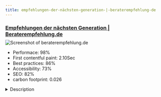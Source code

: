 ```yaml
---
title: empfehlungen-der-nächsten-generation-|-beraterempfehlung-de
---
```


<div style="height: 3rem">
  <a href="https://www.beraterempfehlung.de"><h3>Empfehlungen der nächsten Generation | Beraterempfehlung.de</h3></a>
</div>
<img loading="lazy" src="/images/thumbs/beraterempfehlung.de.jpg" alt="Screenshot of beraterempfehlung.de" />
<ul>
  <li>Performace: 98%</li>
  <li>
    First contentful paint:
    2.10Sec
  </li>
  <li>Best practices: 86%</li>
  <li>Accessibility: 73%</li>
  <li>SEO: 82%</li>
  <li>carbon footprint: 0.026</li>
</ul>
<details>
  <summary>Description</summary>
  <p>The new online directory https://www.beraterempfehlung.de built with Joomla! Every consultant   could register and submit his own consultant profile. The basic profile is for free, but the User has the possibility to get more features if he pays for it. In the free membership the consultant could use an image for free. This is an competitive advantage. Other registered User could write a review and rates for the profile. There is a social media bar within the profile available and User could write questions to the consultants within the expert forum.Platform: Joomla! Content Management System 
Framework: Bootstrap 4
Component: JReviews, EasyDiscuss 
Category: Business Web-Directory and Forum for Germany and Austria</p>
</details>

